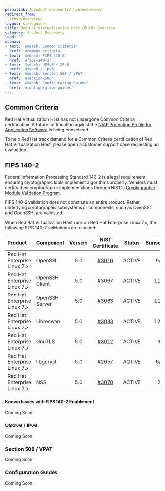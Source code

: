 ```yaml
---
permalink: /product-documents/rhvh/overview/
redirect_from:
- /rhvh/overview/
layout: styleguide
title: Red Hat Virtualization Host (RHVH) Overview
category: Product Documents
lead: ""
subnav:
- text: '&mdash; Common Criteria'
  href: '#common-criteria'
- text: '&mdash; FIPS 140-2'
  href: '#fips-140-2'
- text: '&mdash; USGv6 / IPv6'
  href: '#usgv6-/-ipv6'
- text: '&mdash; Section 508 / VPAT'
  href: '#section-508'
- text: '&mdash; Configuration Guides'
  href: '#configuration-guides'
---
```



## Common Criteria
Red Hat Virtualization Host has not undergone Common Criteria certification. A future certification
against the [NIAP Protection Profile for Application Software](https://www.niap-ccevs.org/Profile/Info.cfm?PPID=394&id=394) is being considered.

To help Red Hat track demand for a Common Criteria certification of Red Hat Virtualization Host, please open a
customer support case requesting an evaluation.

## FIPS 140-2
Federal Information Processing Standard 140-2 is a legal requirement ensuring cryptographic tools implement algorithms properly. Vendors must certify their cryptographic implementations through NIST's [Cryptographic Module Validation Program](https://csrc.nist.gov/Projects/Cryptographic-Module-Validation-Program).

FIPS 140-2 validation does not constitute an entire product. Rather, underlying cryptographic
subsystems or components, such as OpenSSL and OpenSSH, are validated.

When Red Hat Virtualization Host runs on Red Hat Enterprise Linux 7.x, the following FIPS 140-2 validations
are retained:

| Product | Component | Version | NIST Certificate | Status | Sunset/Expiration? |
|:--------|:----------|:-------:|:----------------:|:------:|:------------------:|
| Red Hat Enterprise Linux 7.x | OpenSSL | 5.0 | [#3016](https://csrc.nist.gov/Projects/Cryptographic-Module-Validation-Program/Certificate/3016) | <span class="usa-label-big">ACTIVE</span> | 9/14/2022 |
| Red Hat Enterprise Linux 7.x | OpenSSH Client | 5.0 | [#3067](https://csrc.nist.gov/Projects/Cryptographic-Module-Validation-Program/Certificate/3067) | <span class="usa-label-big">ACTIVE</span> | 11/26/2022 |
| Red Hat Enterprise Linux 7.x | OpenSSH Server | 5.0 | [#3063](https://csrc.nist.gov/Projects/Cryptographic-Module-Validation-Program/Certificate/3063) | <span class="usa-label-big">ACTIVE</span> | 11/13/2022 |
| Red Hat Enterprise Linux 7.x | Libreswan | 5.0 | [#3083](https://csrc.nist.gov/Projects/Cryptographic-Module-Validation-Program/Certificate/3083) | <span class="usa-label-big">ACTIVE</span> | 12/18/2022 |
| Red Hat Enterprise Linux 7.x | GnuTLS | 5.0 | [#3012](https://csrc.nist.gov/Projects/Cryptographic-Module-Validation-Program/Certificate/3012) | <span class="usa-label-big">ACTIVE</span> | 9/7/2022 |
| Red Hat Enterprise Linux 7.x | libgcrypt | 5.0 | [#2657](https://csrc.nist.gov/Projects/Cryptographic-Module-Validation-Program/Certificate/2657) | <span class="usa-label-big">ACTIVE</span> | 6/12/2021 |
| Red Hat Enterprise Linux 7.x | NSS | 5.0 | [#3070](https://csrc.nist.gov/Projects/Cryptographic-Module-Validation-Program/Certificate/3070) | <span class="usa-label-big">ACTIVE</span> | 2/7/2023 |

#### Known Issues with FIPS 140-2 Enablement
Coming Soon.

### USGv6 / IPv6
Coming Soon.

### Section 508 / VPAT
Coming Soon.

### Configuration Guides
Coming Soon.